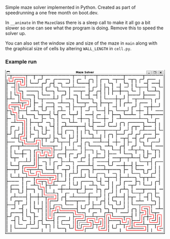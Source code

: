 Simple maze solver implemented in Python. Created as part of speedrunning a one free month on boot.dev.

In `__animate` in the `Maze`class there is a sleep call to make it all go a bit slower so one can see what the program is doing.
Remove this to speed the solver up.

You can also set the window size and size of the maze in `main` along with the graphical size of cells by altering `WALL_LENGTH` in `cell.py`.

### Example run

![Screenshot](https://github.com/inquam/MazeSolver/blob/main/solved_maze.png)
